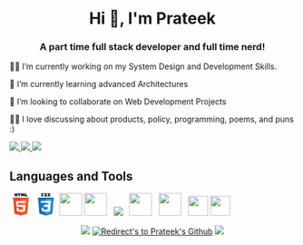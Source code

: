 <h1 align="center">Hi 👋, I'm Prateek</h1>
<h3 align="center">A part time full stack developer and full time nerd!</h3>

👨‍💻 I’m currently working on my System Design and Development Skills.

🤯 I’m currently learning advanced Architectures

🤩 I’m looking to collaborate on Web Development Projects

👨‍🏭 I love discussing about products, policy, programming, poems, and puns :)

<a href="https://leetcode.com/prateekvjjpr65/">
  <img src="https://img.shields.io/badge/Leetcode-orange?style=for-the-badge&logo=leetcode&logoColor=black"/>
</a>
<a href="https://www.linkedin.com/in/pv98/">
  <img src="https://img.shields.io/badge/LinkedIn-0077B5?style=for-the-badge&logo=linkedin&logoColor=white"/> 
 </a> 
<a href="mailto:prateekvijay65@gmail.com">
  <img src="https://img.shields.io/badge/Gmail-D14836?style=for-the-badge&logo=gmail&logoColor=white"/>
</a>




## **Languages and Tools**<!-- https://github.com/Ileriayo/markdown-badges -->
<p>

<img src="https://raw.githubusercontent.com/devicons/devicon/master/icons/html5/html5-original-wordmark.svg" width="40px" height="40px">

<img src="https://raw.githubusercontent.com/devicons/devicon/master/icons/css3/css3-original-wordmark.svg" width="40px" height="40px">

<img src ="https://cdn.jsdelivr.net/gh/devicons/devicon/icons/java/java-original-wordmark.svg" width="40px" height="40px" >

<img src ="https://cdn.jsdelivr.net/gh/devicons/devicon/icons/python/python-original-wordmark.svg" width="40px" height="40px">
 &nbsp
<img src="https://cdn.jsdelivr.net/gh/devicons/devicon/icons/javascript/javascript-original.svg" width=40px heigth=50px > &nbsp 

<img src ="https://cdn.jsdelivr.net/gh/devicons/devicon/icons/git/git-plain.svg" width="40px" height="40px"> 
&nbsp

<img src="https://cdn.jsdelivr.net/gh/devicons/devicon/icons/github/github-original-wordmark.svg" width="40px" height="40px"> 
&nbsp

<img src ="https://cdn.jsdelivr.net/gh/devicons/devicon/icons/vscode/vscode-original-wordmark.svg" width="35px" height="35px">

<img src ="https://cdn.jsdelivr.net/gh/devicons/devicon/icons/scala/scala-original.svg" width="35px" height="35px">

</p>

<!-- The cards -->


<p align="center">
<a href="https://github.com/pkvijay65" title="Redirect's to Prateek's Github">
<img width="48%" src="https://github-readme-stats.vercel.app/api?username=pkvijay65&show_icons=true&theme=dark&count_private=true&text_color=d3d3d3&icon_color=00E6FE&title_color=00E6FE" /></a>
  

<a href="https://github.com/pkvijay65">
<img width=50%" title="Redirect's to Prateek's Github" src="https://github-readme-streak-stats.herokuapp.com/?user=pkvijay65&theme=dark&theme=black-ice&stroke=0000" /></a>


<a href ="https://github.com/pkvijay65" title="Redirect's to Prateek's Github">
<img width="43%" src="https://github-readme-stats.vercel.app/api/top-langs/?username=pkvijay65&layout=compact&theme=dark&langs_count=6&count_private=false&text_color=d3d3d3&title_color=00E6FE"/></a>



</p>
